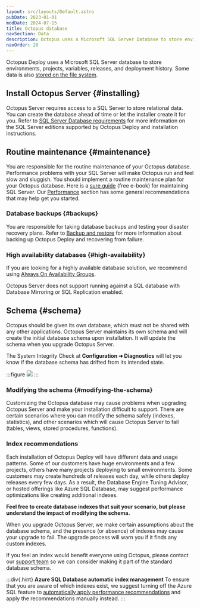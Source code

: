 ```yaml
---
layout: src/layouts/Default.astro
pubDate: 2023-01-01
modDate: 2024-07-15
title: Octopus database
navSection: Data
description: Octopus uses a Microsoft SQL Server Database to store environments, projects, variables, releases, and deployment history.
navOrder: 20
---
```


Octopus Deploy uses a Microsoft SQL Server database to store environments, projects, variables, releases, and deployment history. Some data is also [stored on the file system](/docs/administration/managing-infrastructure/server-configuration-and-file-storage).

## Install Octopus Server {#installing}

Octopus Server requires access to a SQL Server to store relational data. You can create the database ahead of time or let the installer create it for you. Refer to [SQL Server Database requirements](/docs/installation/sql-server-database) for more information on the SQL Server editions supported by Octopus Deploy and installation instructions.

## Routine maintenance {#maintenance}

You are responsible for the routine maintenance of your Octopus database. Performance problems with your SQL Server will make Octopus run and feel slow and sluggish. You should implement a routine maintenance plan for your Octopus database. Here is a [sure guide](https://oc.to/SQLServerMaintenanceGuide) (free e-book) for maintaining SQL Server. Our [Performance](/docs/administration/managing-infrastructure/performance/#sql-maintenance) section has some general recommendations that may help get you started.

### Database backups {#backups}

You are responsible for taking database backups and testing your disaster recovery plans. Refer to [Backup and restore](/docs/administration/data/backup-and-restore) for more information about backing up Octopus Deploy and recovering from failure.

### High availability databases {#high-availability}

If you are looking for a highly available database solution, we recommend using [Always On Availability Groups](https://docs.microsoft.com/en-us/sql/database-engine/availability-groups/windows/overview-of-always-on-availability-groups-sql-server?view=sql-server-2017).

Octopus Server does not support running against a SQL database with Database Mirroring or SQL Replication enabled.

## Schema {#schema}

Octopus should be given its own database, which must not be shared with any other applications. Octopus Server maintains its own schema and will create the initial database schema upon installation. It will update the schema when you upgrade Octopus Server.

The System Integrity Check at **Configuration ➜ Diagnostics** will let you know if the database schema has drifted from its intended state.

:::figure
![](/docs/administration/data/run-system-integrity-check.png)
:::

### Modifying the schema {#modifying-the-schema}

Customizing the Octopus database may cause problems when upgrading Octopus Server and make your installation difficult to support. There are certain scenarios where you can modify the schema safely (indexes, statistics), and other scenarios which will cause Octopus Server to fail (tables, views, stored procedures, functions).

### Index recommendations

Each installation of Octopus Deploy will have different data and usage patterns. Some of our customers have huge environments and a few projects, others have many projects deploying to small environments. Some customers may create hundreds of releases each day, while others deploy releases every few days. As a result, the Database Engine Tuning Advisor, or hosted offerings like Azure SQL Database, may suggest performance optimizations like creating additional indexes.

**Feel free to create database indexes that suit your scenario, but please understand the impact of modifying the schema.**

When you upgrade Octopus Server, we make certain assumptions about the database schema, and the presence (or absence) of indexes may cause your upgrade to fail. The upgrade process will warn you if it finds any custom indexes.

If you feel an index would benefit everyone using Octopus, please contact our [support team](https://octopus.com/support) so we can consider making it part of the standard database schema.

:::div{.hint}
**Azure SQL Database automatic index management**
To ensure that you are aware of which indexes exist, we suggest turning off the Azure SQL feature to [automatically apply performance recommendations](https://learn.microsoft.com/en-us/azure/azure-sql/database/database-advisor-implement-performance-recommendations?view=azuresql) and apply the recommendations manually instead.
:::
